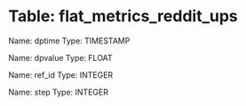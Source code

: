 Table: flat_metrics_reddit_ups
==============================

Name: dptime
Type: TIMESTAMP

Name: dpvalue
Type: FLOAT

Name: ref_id
Type: INTEGER

Name: step
Type: INTEGER

